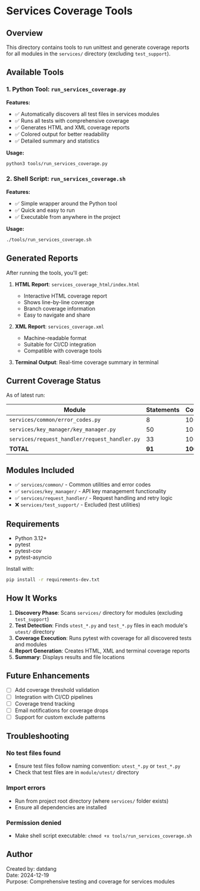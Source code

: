 # Services Coverage Tools

## Overview

This directory contains tools to run unittest and generate coverage reports for all modules in the `services/` directory (excluding `test_support`).

## Available Tools

### 1. Python Tool: `run_services_coverage.py`

**Features:**
- ✅ Automatically discovers all test files in services modules
- ✅ Runs all tests with comprehensive coverage
- ✅ Generates HTML and XML coverage reports
- ✅ Colored output for better readability
- ✅ Detailed summary and statistics

**Usage:**
```bash
python3 tools/run_services_coverage.py
```

### 2. Shell Script: `run_services_coverage.sh`

**Features:**
- ✅ Simple wrapper around the Python tool
- ✅ Quick and easy to run
- ✅ Executable from anywhere in the project

**Usage:**
```bash
./tools/run_services_coverage.sh
```

## Generated Reports

After running the tools, you'll get:

1. **HTML Report**: `services_coverage_html/index.html`
   - Interactive HTML coverage report
   - Shows line-by-line coverage
   - Branch coverage information
   - Easy to navigate and share

2. **XML Report**: `services_coverage.xml`
   - Machine-readable format
   - Suitable for CI/CD integration
   - Compatible with coverage tools

3. **Terminal Output**: Real-time coverage summary in terminal

## Current Coverage Status

As of latest run:

| Module | Statements | Coverage |
|--------|------------|----------|
| `services/common/error_codes.py` | 8 | 100% |
| `services/key_manager/key_manager.py` | 50 | 100% |
| `services/request_handler/request_handler.py` | 33 | 100% |
| **TOTAL** | **91** | **100%** |

## Modules Included

- ✅ `services/common/` - Common utilities and error codes
- ✅ `services/key_manager/` - API key management functionality  
- ✅ `services/request_handler/` - Request handling and retry logic
- ❌ `services/test_support/` - Excluded (test utilities)

## Requirements

- Python 3.12+
- pytest
- pytest-cov
- pytest-asyncio

Install with:
```bash
pip install -r requirements-dev.txt
```

## How It Works

1. **Discovery Phase**: Scans `services/` directory for modules (excluding `test_support`)
2. **Test Detection**: Finds `utest_*.py` and `test_*.py` files in each module's `utest/` directory
3. **Coverage Execution**: Runs pytest with coverage for all discovered tests and modules
4. **Report Generation**: Creates HTML, XML and terminal coverage reports
5. **Summary**: Displays results and file locations

## Future Enhancements

- [ ] Add coverage threshold validation
- [ ] Integration with CI/CD pipelines
- [ ] Coverage trend tracking
- [ ] Email notifications for coverage drops
- [ ] Support for custom exclude patterns

## Troubleshooting

### No test files found
- Ensure test files follow naming convention: `utest_*.py` or `test_*.py`
- Check that test files are in `module/utest/` directory

### Import errors
- Run from project root directory (where `services/` folder exists)
- Ensure all dependencies are installed

### Permission denied
- Make shell script executable: `chmod +x tools/run_services_coverage.sh`

## Author

Created by: datdang  
Date: 2024-12-19  
Purpose: Comprehensive testing and coverage for services modules
